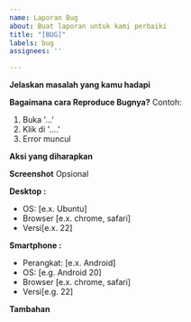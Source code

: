 ```yaml
---
name: Laporan Bug
about: Buat laporan untuk kami perbaiki
title: "[BUG]"
labels: bug
assignees: ''

---
```


**Jelaskan masalah yang kamu hadapi**

**Bagaimana cara Reproduce Bugnya?**
Contoh:
1. Buka '...'
2. Klik di '....'
3. Error muncul

**Aksi yang diharapkan**

**Screenshot**
Opsional

**Desktop :**
 - OS: [e.x. Ubuntu]
 - Browser [e.x. chrome, safari]
 - Versi[e.x. 22]

**Smartphone :**
 - Perangkat: [e.x. Android]
 - OS: [e.g. Android 20]
 - Browser [e.x. chrome, safari]
 - Versi[e.g. 22]

**Tambahan**
